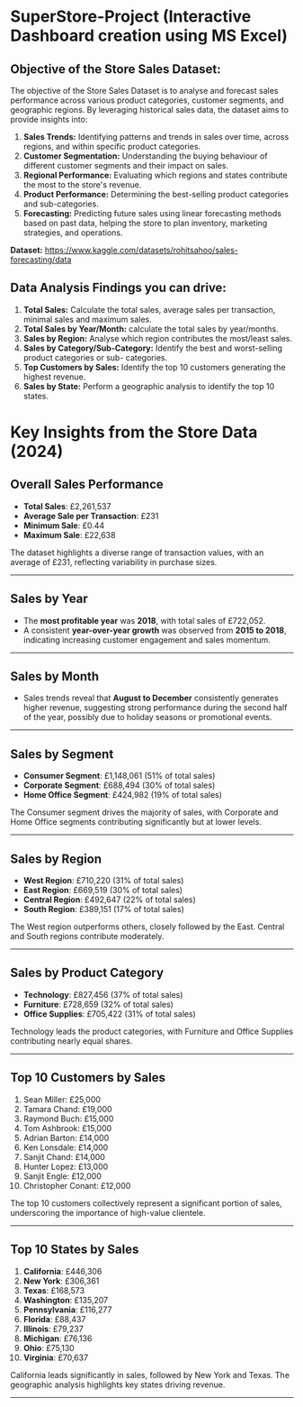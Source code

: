 # SuperStore-Project (Interactive Dashboard creation using MS Excel)
## Objective of the Store Sales Dataset:

The objective of the Store Sales Dataset is to analyse and forecast sales performance across various product categories, customer segments, and geographic regions. By leveraging historical sales data, the dataset aims to provide insights into:

1.	**Sales Trends:** Identifying patterns and trends in sales over time, across regions, and within specific product categories.
2.	**Customer Segmentation:** Understanding the buying behaviour of different customer segments and their impact on sales.
3.	**Regional Performance:** Evaluating which regions and states contribute the most to the store's revenue.
4.	**Product Performance:** Determining the best-selling product categories and sub-categories.
5.	**Forecasting:** Predicting future sales using linear forecasting methods based on past data, helping the store to plan inventory, marketing strategies, and operations.

**Dataset:** https://www.kaggle.com/datasets/rohitsahoo/sales-forecasting/data

## Data Analysis Findings you can drive:

1. **Total Sales:** Calculate the total sales, average sales per transaction, minimal sales and maximum sales.
2. **Total Sales by Year/Month:** calculate the total sales by year/months.
3. **Sales by Region:** Analyse which region contributes the most/least sales.
4. **Sales by Category/Sub-Category:** Identify the best and worst-selling product categories or sub-  categories.
5. **Top Customers by Sales:** Identify the top 10 customers generating the highest revenue.
6. **Sales by State:** Perform a geographic analysis to identify the top 10 states.

# Key Insights from the Store Data (2024)

## Overall Sales Performance
- **Total Sales**: £2,261,537  
- **Average Sale per Transaction**: £231  
- **Minimum Sale**: £0.44  
- **Maximum Sale**: £22,638  

The dataset highlights a diverse range of transaction values, with an average of £231, reflecting variability in purchase sizes.

---

## Sales by Year
- The **most profitable year** was **2018**, with total sales of £722,052.  
- A consistent **year-over-year growth** was observed from **2015 to 2018**, indicating increasing customer engagement and sales momentum.

---

## Sales by Month
- Sales trends reveal that **August to December** consistently generates higher revenue, suggesting strong performance during the second half of the year, possibly due to holiday seasons or promotional events.

---

## Sales by Segment
- **Consumer Segment**: £1,148,061 (51% of total sales)  
- **Corporate Segment**: £688,494 (30% of total sales)  
- **Home Office Segment**: £424,982 (19% of total sales)  

The Consumer segment drives the majority of sales, with Corporate and Home Office segments contributing significantly but at lower levels.

---

## Sales by Region
- **West Region**: £710,220 (31% of total sales)  
- **East Region**: £669,519 (30% of total sales)  
- **Central Region**: £492,647 (22% of total sales)  
- **South Region**: £389,151 (17% of total sales)  

The West region outperforms others, closely followed by the East. Central and South regions contribute moderately.

---

## Sales by Product Category
- **Technology**: £827,456 (37% of total sales)  
- **Furniture**: £728,659 (32% of total sales)  
- **Office Supplies**: £705,422 (31% of total sales)  

Technology leads the product categories, with Furniture and Office Supplies contributing nearly equal shares.

---

## Top 10 Customers by Sales
1. Sean Miller: £25,000  
2. Tamara Chand: £19,000  
3. Raymond Buch: £15,000  
4. Tom Ashbrook: £15,000  
5. Adrian Barton: £14,000  
6. Ken Lonsdale: £14,000  
7. Sanjit Chand: £14,000  
8. Hunter Lopez: £13,000  
9. Sanjit Engle: £12,000  
10. Christopher Conant: £12,000  

The top 10 customers collectively represent a significant portion of sales, underscoring the importance of high-value clientele.

---

## Top 10 States by Sales
1. **California**: £446,306  
2. **New York**: £306,361 
3. **Texas**: £168,573  
4. **Washington**: £135,207  
5. **Pennsylvania**: £116,277  
6. **Florida**: £88,437  
7. **Illinois**: £79,237  
8. **Michigan**: £76,136  
9. **Ohio**: £75,130  
10. **Virginia**: £70,637  

California leads significantly in sales, followed by New York and Texas. The geographic analysis highlights key states driving revenue.

---


